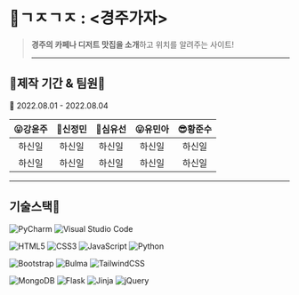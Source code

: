 # 🥨ㄱㅈㄱㅈ : <경주가자>

> **경주의 카페나 디저트 맛집을 소개**하고 위치를 알려주는 사이트!
> 
>
> ------------------------------------
## 📅제작 기간 & 팀원💯

📅 2022.08.01 - 2022.08.04

  |😛강윤주|🥰신정민|🤩심유선|😛유민아|😎황준수
  |:--:|:--:|:--:|:--:|:--:|
  |하신일|하신일|하신일|하신일|하신일|
  |하신일|하신일|하신일|하신일|하신일|  

------------------------------------------

## 기술스택🧠
![PyCharm](https://img.shields.io/badge/pycharm-143?style=for-the-badge&logo=pycharm&logoColor=black&color=black&labelColor=green)  ![Visual Studio Code](https://img.shields.io/badge/Visual%20Studio%20Code-0078d7.svg?style=for-the-badge&logo=visual-studio-code&logoColor=white)  

![HTML5](https://img.shields.io/badge/html5-%23E34F26.svg?style=for-the-badge&logo=html5&logoColor=white)  ![CSS3](https://img.shields.io/badge/css3-%231572B6.svg?style=for-the-badge&logo=css3&logoColor=white)  ![JavaScript](https://img.shields.io/badge/javascript-%23323330.svg?style=for-the-badge&logo=javascript&logoColor=%23F7DF1E)  ![Python](https://img.shields.io/badge/python-3670A0?style=for-the-badge&logo=python&logoColor=ffdd54)  

![Bootstrap](https://img.shields.io/badge/bootstrap-%23563D7C.svg?style=for-the-badge&logo=bootstrap&logoColor=white)  ![Bulma](https://img.shields.io/badge/bulma-00D0B1?style=for-the-badge&logo=bulma&logoColor=white)  ![TailwindCSS](https://img.shields.io/badge/tailwindcss-%2338B2AC.svg?style=for-the-badge&logo=tailwind-css&logoColor=white)  

![MongoDB](https://img.shields.io/badge/MongoDB-%234ea94b.svg?style=for-the-badge&logo=mongodb&logoColor=white)  ![Flask](https://img.shields.io/badge/flask-%23000.svg?style=for-the-badge&logo=flask&logoColor=white)  ![Jinja](https://img.shields.io/badge/jinja-white.svg?style=for-the-badge&logo=jinja&logoColor=black)  ![jQuery](https://img.shields.io/badge/jquery-%230769AD.svg?style=for-the-badge&logo=jquery&logoColor=white)  
